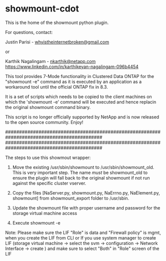 # showmount-cdot
This is the home of the showmount python plugin.

For questions, contact:

Justin Parisi - whyistheinternetbroken@gmail.com

or

Karthik Nagalingam - nkarthik@netapp.com
https://www.linkedin.com/in/karthikeyan-nagalingam-096b4454

This tool provides 7-Mode functionality in Clustered Data ONTAP for the "showmount -e" command as it is executed by an application as a workaround tool until the official ONTAP fix in 8.3.

It is a set of scripts which needs to be copied to the client machines on which the 'showmount -e' command will be executed and hence replacin the original showmount command binary.

This script is no longer officially supported by NetApp and is now released to the open source community. Enjoy!

###########################################################################################
###########################################################################################

The steps to use this showmout wrapper:

1. Move the existing /usr/sbin/showmount to /usr/sbin/showmount_old. This is very important step. The name *must* be showmount_old to ensure the plugin will fall back to the original showmount if not run against the specific cluster vserver.

2. Copy the files [NaServer.py, showmount.py, NaErrno.py, NaElement.py, showmount] from showmount_export folder to /usr/sbin.

3. Update the showmount file with proper username and password for the storage virtual machine access

4. Execute showmount -e <vserver data LIF>

Note: Please make sure the LIF "Role" is data and "Firewall policy" is mgmt, when you create the LIF from CLI or If you use system manager to create LIF (storage virtual machine -> select the svm -> configuration -> Network Interface -> create ) and make sure to select "Both" in "Role" screen of the LIF


